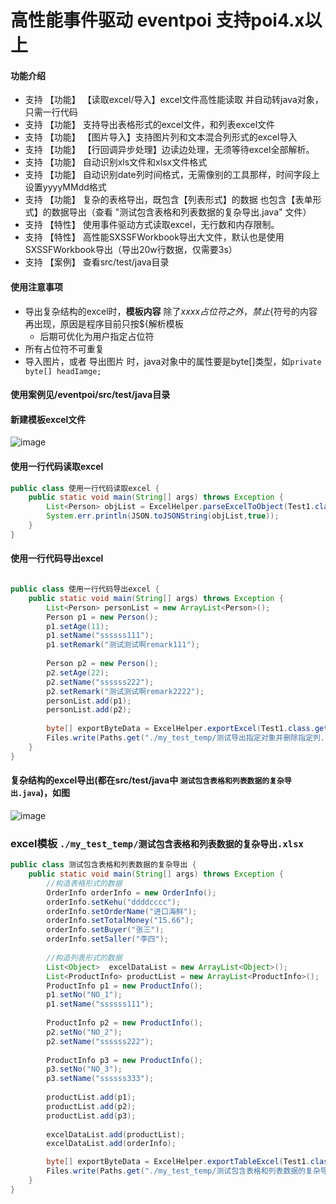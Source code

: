 # 高性能事件驱动  eventpoi 支持poi4.x以上

#### 功能介绍
- 支持 【功能】 【读取excel/导入】excel文件高性能读取 并自动转java对象，只需一行代码
- 支持 【功能】 支持导出表格形式的excel文件，和列表excel文件
- 支持 【功能】 【图片导入】支持图片列和文本混合列形式的excel导入
- 支持 【功能】 【行回调异步处理】边读边处理，无须等待excel全部解析。
- 支持 【功能】 自动识别xls文件和xlsx文件格式
- 支持 【功能】 自动识别date列时间格式，无需像别的工具那样，时间字段上设置yyyyMMdd格式
- 支持 【功能】 复杂的表格导出，既包含【列表形式】的数据 也包含【表单形式】的数据导出（查看 "测试包含表格和列表数据的复杂导出.java"  文件）
- 支持 【特性】 使用事件驱动方式读取excel，无行数和内存限制。
- 支持 【特性】 高性能SXSSFWorkbook导出大文件，默认也是使用SXSSFWorkbook导出（导出20w行数据，仅需要3s）
- 支持 【案例】 查看src/test/java目录

#### 使用注意事项
- 导出复杂结构的excel时，**模板内容** 除了${xxxx}占位符之外，禁止${符号的内容再出现，原因是程序目前只按${解析模板
   - 后期可优化为用户指定占位符
- 所有占位符不可重复
- 导入图片，或者 导出图片 时，java对象中的属性要是byte[]类型，如``` private byte[] headIamge; ```

#### 使用案例见/eventpoi/src/test/java目录
#### 新建模板excel文件
![image](https://user-images.githubusercontent.com/10703753/142003702-2c8b09a5-84e4-4025-bfc9-96d7d8b34d79.png)

#### 使用一行代码读取excel
```java
public class 使用一行代码读取excel {
    public static void main(String[] args) throws Exception {
        List<Person> objList = ExcelHelper.parseExcelToObject(Test1.class.getResourceAsStream("demo1.xlsx"), Test1.class.getResourceAsStream("demo1Templete.xlsx"), Person.class);
        System.err.println(JSON.toJSONString(objList,true));
    }
}
```

#### 使用一行代码导出excel
```java

public class 使用一行代码导出excel {
    public static void main(String[] args) throws Exception {
        List<Person> personList = new ArrayList<Person>();
        Person p1 = new Person();
        p1.setAge(11);
        p1.setName("ssssss111");
        p1.setRemark("测试测试啊remark111");
        
        Person p2 = new Person();
        p2.setAge(22);
        p2.setName("ssssss222");
        p2.setRemark("测试测试啊remark2222");
        personList.add(p1);
        personList.add(p2);
        
        byte[] exportByteData = ExcelHelper.exportExcel(Test1.class.getResourceAsStream("demo1Templete.xlsx"), personList, "${salary}");
        Files.write(Paths.get("./my_test_temp/测试导出指定对象并删除指定列.xlsx"), exportByteData);
    }
}

```
#### 复杂结构的excel导出(都在src/test/java中 ` 测试包含表格和列表数据的复杂导出.java `)，如图
![image](https://user-images.githubusercontent.com/10703753/142004207-2e863b7a-a4e1-49cc-8295-89de6028b89c.png)

### excel模板 ` ./my_test_temp/测试包含表格和列表数据的复杂导出.xlsx `
```java
public class 测试包含表格和列表数据的复杂导出 {
    public static void main(String[] args) throws Exception {
    	//构造表格形式的数据
    	OrderInfo orderInfo = new OrderInfo();
    	orderInfo.setKehu("ddddcccc");
    	orderInfo.setOrderName("进口海鲜");
    	orderInfo.setTotalMoney("15.66");
    	orderInfo.setBuyer("张三");
    	orderInfo.setSaller("李四");
    	
    	//构造列表形式的数据
        List<Object>  excelDataList = new ArrayList<Object>();
        List<ProductInfo> productList = new ArrayList<ProductInfo>();
        ProductInfo p1 = new ProductInfo();
        p1.setNo("NO_1");
        p1.setName("ssssss111");
        
        ProductInfo p2 = new ProductInfo();
        p2.setNo("NO_2");
        p2.setName("ssssss222");
        
        ProductInfo p3 = new ProductInfo();
        p3.setNo("NO_3");
        p3.setName("ssssss333");
        
        productList.add(p1);
        productList.add(p2);
        productList.add(p3);
        
        excelDataList.add(productList);
        excelDataList.add(orderInfo);

        byte[] exportByteData = ExcelHelper.exportTableExcel(Test1.class.getResourceAsStream("订单_templete.xlsx"), excelDataList);
        Files.write(Paths.get("./my_test_temp/测试包含表格和列表数据的复杂导出.xlsx"), exportByteData);
    }
}

```
